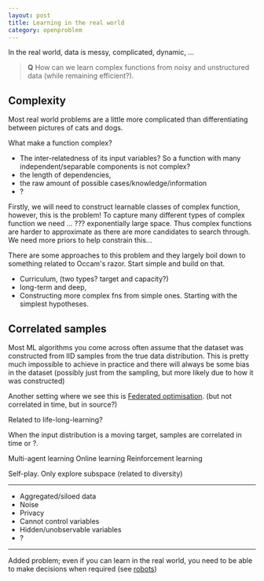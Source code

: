 ```yaml
---
layout: post
title: Learning in the real world
category: openproblem
---
```


In the real world, data is messy, complicated, dynamic, ...

> __Q__ How can we learn complex functions from noisy and unstructured data (while remaining efficient?).

## Complexity

Most real world problems are a little more complicated than differentiating between pictures of cats and dogs.

What make a function complex?

* The inter-relatedness of its input variables? So a function with many independent/separable components is not complex?
* the length of dependencies,
* the raw amount of possible cases/knowledge/information
* ?

Firstly, we will need to construct learnable classes of complex function, however, this is the problem! To capture many different types of complex function we need ... ??? exponentially large space. Thus complex functions are harder to approximate as there are more candidates to search through. We need more priors to help constrain this...

There are some approaches to this problem and they largely boil down to something related to Occam's razor. Start simple and build on that.

* Curriculum, (two types? target and capacity?)
* long-term and deep,
* Constructing more complex fns from simple ones. Starting with the simplest hypotheses.

## Correlated samples

Most ML algorithms you come across often assume that the dataset was constructed from IID samples from the true data distribution. This is pretty much impossible to achieve in practice and there will always be some bias in the dataset <side>(possibly just from the sampling, but more likely due to how it was constructed)</side>

Another setting where we see this is [Federated optimisation](https://arxiv.org/abs/1511.03575). (but not correlated in time, but in source?)

Related to life-long-learning?

<!-- However, people seem to be good at learning from highly correlated inputs (I actually dont think this is true). I think we use a trick to help us out, we generally have some idea of the space of plausible inputs-outputs and thus we can simulate/imagine the other inputs we are not seeing. -->

When the input distribution is a moving target, samples are correlated in time or ?.

Multi-agent learning
Online learning
Reinforcement learning

Self-play. Only explore subspace (related to diversity)

***

* Aggregated/siloed data
* Noise
* Privacy
* Cannot control variables
* Hidden/unobservable variables
* ?

***

Added problem; even if you can learn in the real world, you need to be able to make decisions when required (see [robots](?))
